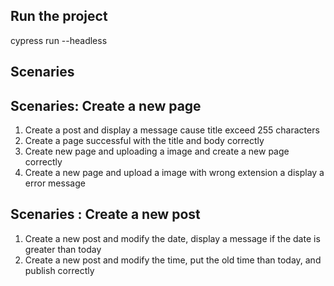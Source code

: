 ## Run the project 
cypress run --headless

## Scenaries

## Scenaries: Create a new page 
1. Create a post and display a message cause title exceed 255 characters
2. Create a page successful with the title and body correctly
3. Create new page and uploading a image and create a new page correctly
4. Create a new page and upload a image with wrong extension a display a error message

## Scenaries : Create a new post
1. Create a new post and modify the date, display a message if the date is greater than  today
2. Create a new post and modify the time, put the old time than today, and publish correctly
